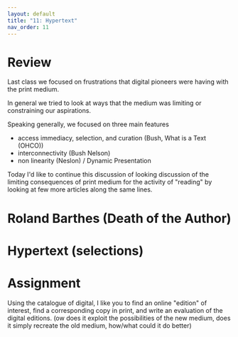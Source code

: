 ```yaml
---
layout: default
title: "11: Hypertext"
nav_order: 11
---
```


# Review 

Last class we focused on frustrations that digital pioneers were having with the print medium. 

In general we tried to look at ways that the medium was limiting or constraining our aspirations. 

Speaking generally, we focused on three main features

* access immediacy, selection, and curation (Bush, What is a Text (OHCO))
* interconnectivity (Bush Nelson)
* non linearity (Neslon) / Dynamic Presentation

Today I'd like to continue this discussion of looking discussion of the limiting consequences of print medium for the activity of "reading" by looking at few more articles along the same lines. 

# Roland Barthes (Death of the Author)

# Hypertext (selections)

# Assignment

Using the catalogue of digital, I like you to find an online "edition" of interest, find a corresponding copy in print, and write an evaluation of the digital editions. (ow does it exploit the possibilities of the new medium, does it simply recreate the old medium, how/what could it do better)